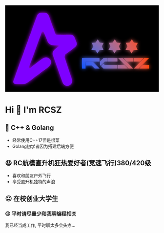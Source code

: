 ![BlenderRender](assets/RCSZ.PNG)
# Hi 👋 I'm RCSZ
## 🐠 C++ & Golang
- 经常使用C++17但是很菜
- Golang初学者因为搭建后端方便
  
## 😆 RC航模直升机狂热爱好者(竞速飞行)380/420级
- 喜欢和朋友户外飞行
- 享受直升机独特的声浪

## 😐 在校创业大学生

### 😣 平时请尽量少和我聊编程相关
我已经当成工作, 平时聊太多会头疼...
